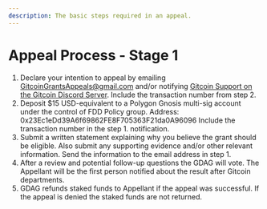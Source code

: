 ```yaml
---
description: The basic steps required in an appeal.
---
```


# Appeal Process - Stage 1

1. Declare your intention to appeal by emailing GitcoinGrantsAppeals@gmail.com and/or notifying [Gitcoin Support on the Gitcoin Discord Server](https://discord.gg/YHAZXSqDvv).  Include the transaction number from step 2.
2. Deposit $15 USD-equivalent to a Polygon Gnosis multi-sig account under the control of FDD Policy group. Address: 0x23Ec1eDd39A6f69862FE8F705363F21da0A96096  Include the transaction number in the step 1. notification.
3. Submit a written statement explaining why you believe the grant should be eligible.  Also submit any supporting evidence and/or other relevant information.  Send the information to the email address in step 1.
4. After a review and potential follow-up questions the GDAG will vote.  The Appellant will be the first person notified about the result after Gitcoin departments.
5. GDAG refunds staked funds to Appellant if the appeal was successful. If the appeal is denied the staked funds are not returned.&#x20;

